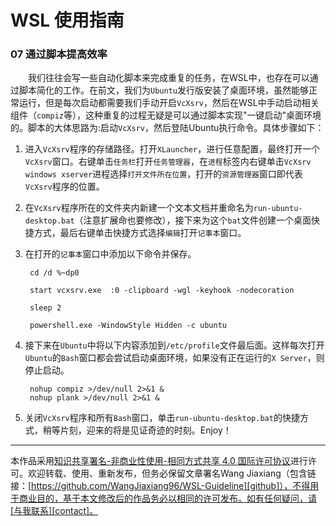 # WSL 使用指南

### 07 通过脚本提高效率

&emsp;&emsp;我们往往会写一些自动化脚本来完成重复的任务，在WSL中，也存在可以通过脚本简化的工作。在前文，我们为`Ubuntu`发行版安装了桌面环境，虽然能够正常运行，但是每次启动都需要我们手动开启`VcXsrv`，然后在WSL中手动启动相关组件（`compiz`等），这种重复的过程无疑是可以通过脚本实现"一键启动"桌面环境的。脚本的大体思路为:启动`VcXsrv`，然后登陆Ubuntu执行命令。具体步骤如下：

1. 进入`VcXsrv`程序的存储路径。打开`XLauncher`，进行任意配置，最终打开一个`VcXsrv`窗口。右键单击`任务栏`打开`任务管理器`，在`进程`标签内右键单击`VcXsrv windows xserver`进程选择`打开文件所在位置`，打开的`资源管理器`窗口即代表`VcXsrv`程序的位置。

2. 在`VcXsrv`程序所在的文件夹内新建一个文本文档并重命名为`run-ubuntu-desktop.bat`（注意扩展命也要修改），接下来为这个`bat`文件创建一个桌面快捷方式，最后右键单击快捷方式选择`编辑`打开`记事本`窗口。

3. 在打开的`记事本`窗口中添加以下命令并保存。

        cd /d %~dp0

        start vcxsrv.exe  :0 -clipboard -wgl -keyhook -nodecoration

        sleep 2

        powershell.exe -WindowStyle Hidden -c ubuntu

4. 接下来在`Ubuntu`中将以下内容添加到`/etc/profile`文件最后面。这样每次打开`Ubuntu`的`Bash`窗口都会尝试启动桌面环境，如果没有正在运行的`X Server`，则停止启动。

        nohup compiz >/dev/null 2>&1 & 
        nohup plank >/dev/null 2>&1 &

5. 关闭`VcXsrv`程序和所有`Bash`窗口，单击`run-ubuntu-desktop.bat`的快捷方式，稍等片刻，迎来的将是见证奇迹的时刻。Enjoy！



---
本作品采用[知识共享署名-非商业性使用-相同方式共享 4.0 国际许可协议][privacy]进行许可。欢迎转载、使用、重新发布，但务必保留文章署名Wang Jiaxiang（包含链接：[https://github.com/WangJiaxiang96/WSL-Guideline][github]），不得用于商业目的，基于本文修改后的作品务必以相同的许可发布。如有任何疑问，请[与我联系][contact]。 

[privacy]:https://creativecommons.org/licenses/by-nc-sa/4.0/
[github]:https://github.com/WangJiaxiang96/WSL-Guideline
[contact]:mailto:iwangjiaxiang@outlook.com